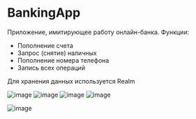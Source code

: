 # BankingApp

Приложение, имитирующее работу онлайн-банка.
Функции:
- Пополнение счета
- Запрос (снятие) наличных
- Пополнение номера телефона
- Запись всех операций

Для хранения данных используется Realm

![image](https://github.com/bikmurzin/BankingApp/assets/51128795/4f39e52d-a433-48e6-b80c-3e5915bc5cda)
![image](https://github.com/bikmurzin/BankingApp/assets/51128795/2e867d96-daf7-4741-bb8e-906175a14728)
![image](https://github.com/bikmurzin/BankingApp/assets/51128795/654d43d4-9566-4abc-b9f4-d57919a2034a)
![image](https://github.com/bikmurzin/BankingApp/assets/51128795/fffe6c48-6666-4092-b3f2-9cd861c0c107)





![image](https://github.com/bikmurzin/BankingApp/assets/51128795/a41d8403-a49e-4bb5-a971-2de9ba23709e)
